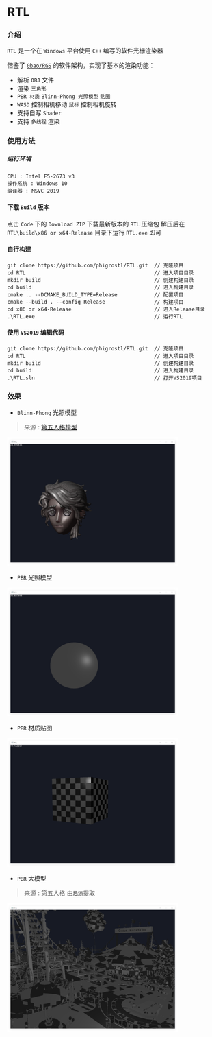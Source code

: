# RTL
### 介绍
`RTL` 是一个在 `Windows` 平台使用 `C++` 编写的软件光栅渲染器

借鉴了 [`0bao/RGS`](https://github.com/0bao/rgs) 的软件架构，实现了基本的渲染功能：

 - 解析 `OBJ` 文件 
 - 渲染 `三角形`
 - `PBR 材质` `Blinn-Phong 光照模型` `贴图`
 - `WASD` 控制相机移动 `鼠标` 控制相机旋转
 - 支持自写 `Shader`
 - 支持 `多线程` 渲染

### 使用方法

##### 运行环境

```
CPU : Intel E5-2673 v3
操作系统 : Windows 10
编译器 : MSVC 2019
```

#### 下载 `Build` 版本
点击 `Code` 下的 `Download ZIP` 下载最新版本的 `RTL` 压缩包
解压后在 `RTL\build\x86 or x64-Release` 目录下运行 `RTL.exe` 即可

#### 自行构建

```
git clone https://github.com/phigrostl/RTL.git  // 克隆项目
cd RTL                                          // 进入项目目录
mkdir build                                     // 创建构建目录
cd build                                        // 进入构建目录
cmake .. --DCMAKE_BUILD_TYPE=Release            // 配置项目
cmake --build . --config Release                // 构建项目
cd x86 or x64-Release                           // 进入Release目录
.\RTL.exe                                       // 运行RTL
```

#### 使用 `VS2019` 编辑代码
```
git clone https://github.com/phigrostl/RTL.git  // 克隆项目
cd RTL                                          // 进入项目目录
mkdir build                                     // 创建构建目录
cd build                                        // 进入构建目录
.\RTL.sln                                       // 打开VS2019项目
```

### 效果
 - `Blinn-Phong` 光照模型
 > 来源 : [第五人格模型](https://id5.163.com/nrzx/role.html)
 <div>
	<img src="./BlinnShader.png" width="400px" height="300px" />
 </div>

 - `PBR` 光照模型
 <div>
	<img src="./PBRBall.png" width="400px" height="300px" />
 </div>

 - `PBR` 材质贴图
 <div>
	<img src="./PBRTexture.png" width="400px" height="300px" />
 </div>

 - `PBR` 大模型
 > 来源 : 第五人格 由[`忌涼`](https://www.aplaybox.com/details/model/ycCmx2yWejb8)提取
 <div>
	<img src="./PBRBigModel.png" width="400px" height="300px" />
 </div>
 